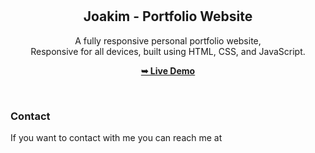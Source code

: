 <div align="center">
  
  <br />
  <br />

  <h2 align="center">Joakim - Portfolio Website</h2>

A fully responsive personal portfolio website, <br />Responsive for all devices, built using HTML, CSS, and JavaScript.

<a href="#"><strong>➥ Live Demo</strong></a>

</div>

<br />

### Contact

If you want to contact with me you can reach me at
